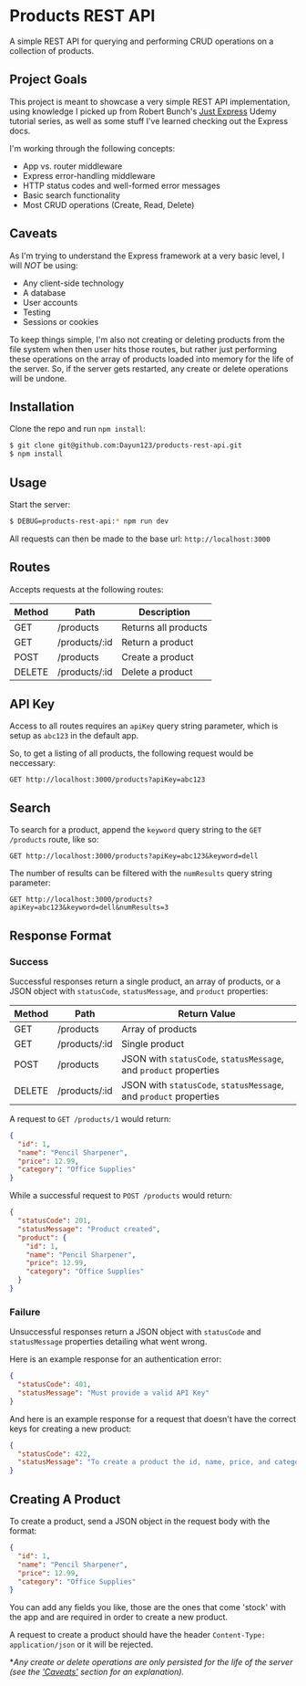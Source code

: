 # Products REST API

A simple REST API for querying and performing CRUD operations on a collection of products.

## Project Goals

This project is meant to showcase a very simple REST API implementation, using knowledge I picked up from Robert Bunch's [Just Express](https://www.udemy.com/course/just-express-with-a-bunch-of-node-and-http-in-detail) Udemy tutorial series, as well as some stuff I've learned checking out the Express docs. 

I'm working through the following concepts:

- App vs. router middleware
- Express error-handling middleware
- HTTP status codes and well-formed error messages
- Basic search functionality
- Most CRUD operations (Create, Read, Delete)

## Caveats

As I'm trying to understand the Express framework at a very basic level, I will *NOT* be using:

- Any client-side technology
- A database 
- User accounts 
- Testing
- Sessions or cookies

To keep things simple, I'm also not creating or deleting products from the file system when then user hits those routes, but rather just performing these operations on the array of products loaded into memory for the life of the server. So, if the server gets restarted, any create or delete operations will be undone.

## Installation

Clone the repo and run `npm install`:

```bash
$ git clone git@github.com:Dayun123/products-rest-api.git
$ npm install
```

## Usage

Start the server:

```bash
$ DEBUG=products-rest-api:* npm run dev
```

All requests can then be made to the base url: `http://localhost:3000`

## Routes

Accepts requests at the following routes:

|  Method | Path          | Description           |
| --------| ------------- | ----------------------|
| GET     | /products     | Returns all products  |
| GET     | /products/:id | Return a product      |
| POST    | /products     | Create a product      |
| DELETE  | /products/:id | Delete a product      |

## API Key

Access to all routes requires an `apiKey` query string parameter, which is setup as `abc123` in the default app. 

So, to get a listing of all products, the following request would be neccessary:

`GET http://localhost:3000/products?apiKey=abc123`

## Search

To search for a product, append the `keyword` query string to the `GET /products` route, like so:

`GET http://localhost:3000/products?apiKey=abc123&keyword=dell`

The number of results can be filtered with the `numResults` query string parameter:

`GET http://localhost:3000/products?apiKey=abc123&keyword=dell&numResults=3`

## Response Format

### Success

Successful responses return a single product, an array of products, or a JSON object with `statusCode`, `statusMessage`, and `product` properties:

|  Method | Path          | Return Value                                |
| --------| ------------- | --------------------------------------------|
| GET     | /products     | Array of products                           | 
| GET     | /products/:id | Single product                              |
| POST    | /products     | JSON with `statusCode`, `statusMessage`, and `product` properties  |
| DELETE  | /products/:id | JSON with `statusCode`, `statusMessage`, and `product` properties  |

A request to `GET /products/1` would return:

```json
{
  "id": 1,
  "name": "Pencil Sharpener",
  "price": 12.99,
  "category": "Office Supplies"
}
```

While a successful request to `POST /products` would return:

```json
{
  "statusCode": 201,
  "statusMessage": "Product created",
  "product": {
    "id": 1,
    "name": "Pencil Sharpener",
    "price": 12.99,
    "category": "Office Supplies"
  }
}
```

### Failure

Unsuccessful responses return a JSON object with `statusCode` and `statusMessage` properties detailing what went wrong.

Here is an example response for an authentication error:

```json
{
  "statusCode": 401,
  "statusMessage": "Must provide a valid API Key"
}
```

And here is an example response for a request that doesn't have the correct keys for creating a new product:

```json
{
  "statusCode": 422,
  "statusMessage": "To create a product the id, name, price, and category keys are required"
}
```

## Creating A Product

To create a product, send a JSON object in the request body with the format:

```json
{
  "id": 1,
  "name": "Pencil Sharpener",
  "price": 12.99,
  "category": "Office Supplies"
}
```

You can add any fields you like, those are the ones that come 'stock' with the app and are required in order to create a new product.

A request to create a product should have the header `Content-Type: application/json` or it will be rejected.

**Any create or delete operations are only persisted for the life of the server (see the ['Caveats'](#caveats) section for an explanation).*